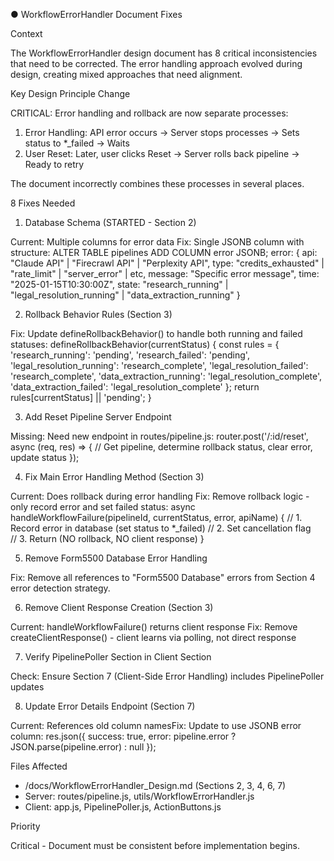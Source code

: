 ● WorkflowErrorHandler Document Fixes

  Context

  The WorkflowErrorHandler design document has 8 critical inconsistencies that need to be corrected. The error handling approach evolved during design, creating mixed approaches that need alignment.

  Key Design Principle Change

  CRITICAL: Error handling and rollback are now separate processes:
  1. Error Handling: API error occurs → Server stops processes → Sets status to *_failed → Waits
  2. User Reset: Later, user clicks Reset → Server rolls back pipeline → Ready to retry

  The document incorrectly combines these processes in several places.

  8 Fixes Needed

  1. Database Schema (STARTED - Section 2)

  Current: Multiple columns for error data
  Fix: Single JSONB column with structure:
  ALTER TABLE pipelines ADD COLUMN error JSONB;
  error: {
      api: "Claude API" | "Firecrawl API" | "Perplexity API",
      type: "credits_exhausted" | "rate_limit" | "server_error" | etc,
      message: "Specific error message",
      time: "2025-01-15T10:30:00Z",
      state: "research_running" | "legal_resolution_running" | "data_extraction_running"
  }

  2. Rollback Behavior Rules (Section 3)

  Fix: Update defineRollbackBehavior() to handle both running and failed statuses:
  defineRollbackBehavior(currentStatus) {
    const rules = {
      'research_running': 'pending',
      'research_failed': 'pending',
      'legal_resolution_running': 'research_complete',
      'legal_resolution_failed': 'research_complete',
      'data_extraction_running': 'legal_resolution_complete',
      'data_extraction_failed': 'legal_resolution_complete'
    };
    return rules[currentStatus] || 'pending';
  }

  3. Add Reset Pipeline Server Endpoint

  Missing: Need new endpoint in routes/pipeline.js:
  router.post('/:id/reset', async (req, res) => {
    // Get pipeline, determine rollback status, clear error, update status
  });

  4. Fix Main Error Handling Method (Section 3)

  Current: Does rollback during error handling
  Fix: Remove rollback logic - only record error and set failed status:
  async handleWorkflowFailure(pipelineId, currentStatus, error, apiName) {
    // 1. Record error in database (set status to *_failed)
    // 2. Set cancellation flag  
    // 3. Return (NO rollback, NO client response)
  }

  5. Remove Form5500 Database Error Handling

  Fix: Remove all references to "Form5500 Database" errors from Section 4 error detection strategy.

  6. Remove Client Response Creation (Section 3)

  Current: handleWorkflowFailure() returns client response
  Fix: Remove createClientResponse() - client learns via polling, not direct response

  7. Verify PipelinePoller Section in Client Section

  Check: Ensure Section 7 (Client-Side Error Handling) includes PipelinePoller updates

  8. Update Error Details Endpoint (Section 7)

  Current: References old column namesFix: Update to use JSONB error column:
  res.json({
    success: true,
    error: pipeline.error ? JSON.parse(pipeline.error) : null
  });

  Files Affected

  - /docs/WorkflowErrorHandler_Design.md (Sections 2, 3, 4, 6, 7)
  - Server: routes/pipeline.js, utils/WorkflowErrorHandler.js
  - Client: app.js, PipelinePoller.js, ActionButtons.js

  Priority

  Critical - Document must be consistent before implementation begins.
